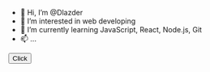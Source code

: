 - 👋 Hi, I’m @Dlazder
- 👀 I’m interested in web developing
- 🌱 I’m currently learning JavaScript, React, Node.js, Git
- 📫 ...

<button>Click</button>
